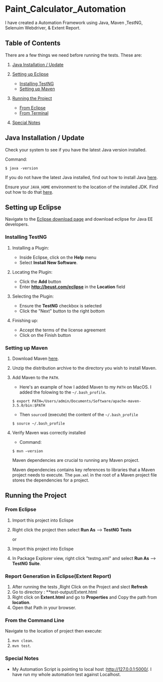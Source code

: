 # Paint_Calculator_Automation 

I have created a Automation Framework using Java, Maven ,TestNG, Selenuim Webdriver, & Extent Report. 

## Table of Contents
There are a few things we need before running the tests. These are:

1. [Java Installation / Update](#installation)
1. [Setting up Eclipse](#eclipse-setup)
    
    *  [Installing TestNG](#eclipse-testng-installation)
    *  [Setting up Maven](#setting-up-maven)
1. [Running the Project](#running-the-project)
    
    * [From Eclipse](#from-eclipse)
    * [From Terminal](#from-command-line)
1. [Special Notes](#special-notes)


## <a id="eclipse-setup"></a>Java Installation / Update

Check your system to see if you have the latest Java version installed.
 
 Command:
 ```shell
$ java -version
```

If you do not have the latest Java installed, find out how to install Java [here](https://www.java.com/en/download/help/download_options.xml).

Ensure your `JAVA_HOME` environment to the location of the installed JDK. Find out how to do that [here](https://docs.oracle.com/cd/E19182-01/820-7851/inst_cli_jdk_javahome_t/).

##  <a id="installation"></a> Setting up Eclipse

Navigate to the [Eclipse download page](https://eclipse.org/downloads/) and download eclipse for Java EE developers.

### <a id="eclipse-testng-installation"></a> Installing TestNG

1. Installing a Plugin:
    * Inside Eclipse, click on the **Help** menu  
    * Select **Install New Software**.


1. Locating the Plugin:
    * Click the **Add** button
    * Enter **http://beust.com/eclipse** in the **Location** field


1. Selecting the Plugin:
    * Ensure the **TestNG** checkbox is selected
    * Click the "Next" button to the right bottom


1. Finishing up:
    * Accept the terms of the license agreement
    * Click on the Finish button


### <a id="setting-up-maven"></a>Setting up Maven

1. Download Maven [here](https://maven.apache.org/download.cgi).

    

1. Unzip the distribution archive to the directory you wish to install Maven. 
  
1. Add Maven to the `PATH`.

    * Here's an example of how I added Maven to my `PATH` on MacOS.
    I added the folowing to the `~/.bash_profile`.

    ```shell
    $ export PATH=/Users/admin/Documents/Software/apache-maven-3.5.0/bin:$PATH

    ```
    * Then `source`d (execute) the content of the `~/.bash_profile`
      
    ``` shell 
    $ source ~/.bash_profile
    ```

1. Verify Maven was correctly installed

    * Command:

    ```shell
    $ mvn –version
    ```

    Maven dependencies are crucial to running any Maven project.
    
    Maven dependencies contains key references to libraries that a Maven project needs to execute. The `pom.xml` in the root of a Maven project file stores the dependencies for a project.

## <a id="running-the-project"></a> Running the Project

### <a id="from-eclipse"></a> From Eclipse

  1. Import this project into Eclispe
  1. Right click the project then select **Run As** --> **TestNG Tests**
  
     or
    
  1. Import this project into Eclispe
  1. In Package Explorer view, right click "testng.xml" and select **Run As** --> **TestNG Suite**.
  
 ### <a id="from-eclipse"></a> Report Generation in Eclipse(Extent Report)
 
  1. After running the tests ,Right Click on the Project and slect **Refresh**
  2. Go to directory : **test-output/Extent.html
  3. Right click on **Extent.html** and go to **Properties** and Copy the path from **location**.
  4. Open that Path in your browser.
  
  
  ### <a id="from-command-line"></a> From the Command Line

  Navigate to the location of project then execute:
 1. `mvn clean`. 
 2. `mvn test`.

### <a id="special-notes"></a> Special Notes

* My Automation Script is pointing to local host :http://127.0.0.1:5000/. I have run my whole automation test against Localhost.

